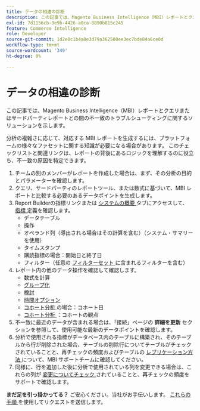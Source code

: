 ```yaml
---
title: データの相違の診断
description: この記事では、Magento Business Intelligence（MBI）レポートとクエリまたはサードパーティレポートとの間の不一致のトラブルシューティングに関するソリューションを示します。
exl-id: 7d1156cb-9e9b-4426-a0ca-8890b815c245
feature: Commerce Intelligence
role: Developer
source-git-commit: 1d2e0c1b4a8e3d79a362500ee3ec7bde84a6ce0d
workflow-type: tm+mt
source-wordcount: '349'
ht-degree: 0%

---
```


# データの相違の診断

この記事では、Magento Business Intelligence（MBI）レポートとクエリまたはサードパーティレポートとの間の不一致のトラブルシューティングに関するソリューションを示します。

分析の複雑さに応じて、対応する MBI レポートを生成するには、プラットフォームの様々なファセットに関する知識が必要になる場合があります。 このチェックリストと関連リンクは、レポートの背後にあるロジックを理解するのに役立ち、不一致の原因を特定できます。

1. チームの別のメンバーがレポートを作成した場合は、まず、その分析の目的とパラメーターを確認します。
1. クエリ、サードパーティのレポートツール、または数式に基づいて、MBI レポートと比較する必要のあるデータポイントを生成します。
1. Report Builderの指標リンクまたは [ システムの概要 ](https://experienceleague.adobe.com/docs/commerce-business-intelligence/mbi/build/reports/ess-manage-data-metrics.html) タブにアクセスして、[ 指標 ](https://support.magento.com/hc/en-us/articles/360016730971-Understand-View-definitions-of-metrics-filters-columns-and-column-references-in-the-System-Summary) 定義を確認します。
   * データテーブル
   * 操作
   * オペランド列（導出される場合はその計算を含む）（システム・サマリーを使用）
   * タイムスタンプ
   * 購読指標の場合：開始日と終了日
   * フィルター（任意の [ フィルターセット ](https://experienceleague.adobe.com/docs/commerce-business-intelligence/mbi/build/reports/ess-manage-data-filters.html) に含まれるフィルターを含む）
1. レポート内の他のデータ操作を確認して確認します。
   * 数式を計算
   * [ グループ化 ](https://experienceleague.adobe.com/docs/commerce-business-intelligence/mbi/tutorials/using-visual-report-builder.html#groupby)
   * [ 検討 ](https://experienceleague.adobe.com/docs/commerce-business-intelligence/mbi/tutorials/using-visual-report-builder.html)
   * [ 時間オプション ](https://experienceleague.adobe.com/docs/commerce-business-intelligence/mbi/tutorials/using-visual-report-builder.html)
   * [ コホート分析 ](https://support.magento.com/hc/en-us/articles/360016504632-Create-cohort-analysis) の場合：コホート日
   * [ コホート分析 ](https://support.magento.com/hc/en-us/articles/360016504632-Create-cohort-analysis)：コホートの観点
1. 不一致に最近のデータが含まれる場合は、「接続」ページの **詳細を更新** セクションを参照して、使用可能な最新のデータポイントを確認します。
1. 分析で使用される指標がデータベース内のテーブルに構築され、そのテーブルから行が削除された場合、テーブルの削除行についてテーブルがチェックされていることと、再チェックの頻度およびテーブルの [ レプリケーション方法 ](https://experienceleague.adobe.com/docs/commerce-business-intelligence/mbi/best-practices/data/opt-db-analysis.html) について、MBI サポートチームに確認してください。
1. 同様に、行を追加した後に分析で使用されている列を変更できる場合は、これらの列が [ 変更についてチェック ](https://experienceleague.adobe.com/docs/commerce-business-intelligence/mbi/analyze/warehouse-manager/cfg-data-rechecks.html) されていることと、再チェックの頻度をサポートで確認します。

**まだ足を引っ掛かってる？** ご安心ください。当社がお手伝いします。 [ これらの手順 ](/help/troubleshooting/miscellaneous/mbi-data-discrepancies.md) を使用してリクエストを送信します。
